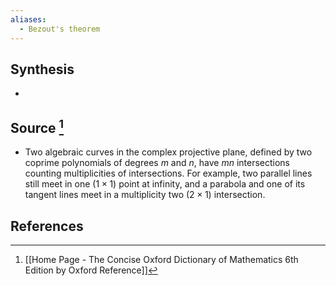 ```yaml
---
aliases:
  - Bezout's theorem
---
```

## Synthesis
- 
## Source [^1]
- Two algebraic curves in the complex projective plane, defined by two coprime polynomials of degrees $m$ and $n$, have $m n$ intersections counting multiplicities of intersections. For example, two parallel lines still meet in one $(1 \times 1)$ point at infinity, and a parabola and one of its tangent lines meet in a multiplicity two $(2 \times 1)$ intersection.
## References

[^1]: [[Home Page - The Concise Oxford Dictionary of Mathematics 6th Edition by Oxford Reference]]